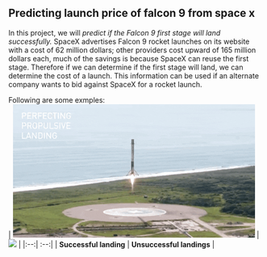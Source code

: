 ## Predicting launch price of falcon 9 from space x
In this project, we will *predict if the Falcon 9 first stage will land successfully.* SpaceX advertises Falcon 9 rocket launches on its website with a cost of 62 million dollars; other providers cost upward of 165 million dollars each, much of the savings is because SpaceX can reuse the first stage. Therefore if we can determine if the first stage will land, we can determine the cost of a launch. This information can be used if an alternate company wants to bid against SpaceX for a rocket launch. 

Following are some exmples:  
| ![](images/landing_1.gif) | ![](images/ezgif.com-gif-maker(1).gif) |
|:--:| :--:|
| **Successful landing** | **Unsuccessful landings** |
 
